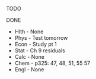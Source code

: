 TODO

DONE
- Hlth - None
- Phys - Test tomorrow
- Econ - Study pt 1
- Stat - Ch 9 residuals
- Calc - None
- Chem - p325: 47, 48, 51, 55 57
- Engl - None


